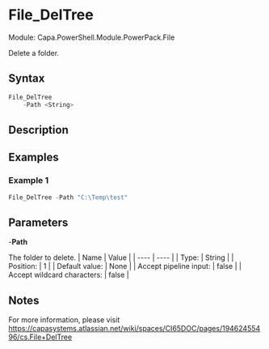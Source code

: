 # File_DelTree
Module: Capa.PowerShell.Module.PowerPack.File

Delete a folder.

## Syntax

```powershell
File_DelTree
	-Path <String>
```

## Description



## Examples

### Example 1
```powershell
File_DelTree -Path "C:\Temp\test"
```
    

## Parameters

-**Path**

The folder to delete.
| Name | Value |
| ---- | ---- |
| Type: | String |
| Position: | 1 | 
| Default value: | None | 
| Accept pipeline input: | false | 
| Accept wildcard characters: | false | 


## Notes

For more information, please visit https://capasystems.atlassian.net/wiki/spaces/CI65DOC/pages/19462455496/cs.File+DelTree
